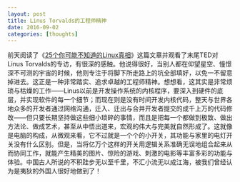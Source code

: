 ```yaml
---
layout: post
title: Linus Torvalds的工程师精神
date: 2016-09-02
categories: [thoughts]
---
```


前天阅读了《[25个你可能不知道的Linux真相](https://news.cnblogs.com/n/552716/)》这篇文章并观看了末尾TED对Linus Torvalds的专访，有很深的感触。他说得很好，当别人都在仰望星空、憧憬深不可测的宇宙的时候，他则专注于将脚下所走路上的坑全部填好，以免一不留意掉进去。这正是一种非常踏实、追求卓越的工程师精神。想想看，这其实是非常烦琐与枯燥的工作——Linus以前是开发操作系统的内核程序，要深入到硬件的底层，并实现软件的每一个细节；而现在则是没有时间开发内核代码，整天与世界各地众多的开发者通过网络沟通，迁入、迁出与合并开发者提交的成千上万的代码修改——但只要长期坚持做这些细小琐碎的事情，而且是把每一个都做到极致、做出方法论、做成艺术，甚至从中悟出道来，宏观的伟大与完美就自然形成了。这就像是电脑的构成，从微观来看，它不过就是一个个的小开关，其功能与家里的电灯开关没有什么区别。但是，当将亿万个这样的开关用逻辑关系准确无误地组合起来从而协同工作，就能产生精美的图片、惊险的游戏、刺激的电影等丰富多彩的功能与体验。中国古人所说的不积跬步无以至千里，不汇小流无以成江海，被我们曾经认为是夷狄的外国人很好地做到了！
